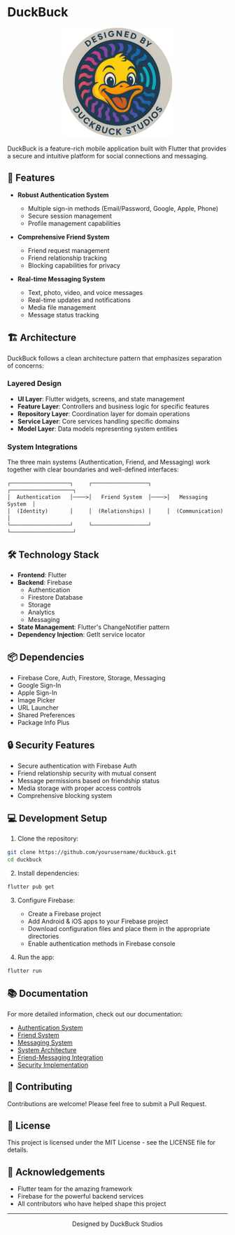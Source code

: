 # DuckBuck

<div align="center">
  <img src="assets/logo.png" alt="DuckBuck Logo" width="250" />
</div>

DuckBuck is a feature-rich mobile application built with Flutter that provides a secure and intuitive platform for social connections and messaging.

## 🚀 Features

- **Robust Authentication System**
  - Multiple sign-in methods (Email/Password, Google, Apple, Phone)
  - Secure session management
  - Profile management capabilities

- **Comprehensive Friend System**
  - Friend request management
  - Friend relationship tracking
  - Blocking capabilities for privacy

- **Real-time Messaging System**
  - Text, photo, video, and voice messages
  - Real-time updates and notifications
  - Media file management
  - Message status tracking

## 🏗️ Architecture

DuckBuck follows a clean architecture pattern that emphasizes separation of concerns:

### Layered Design
- **UI Layer**: Flutter widgets, screens, and state management
- **Feature Layer**: Controllers and business logic for specific features
- **Repository Layer**: Coordination layer for domain operations
- **Service Layer**: Core services handling specific domains
- **Model Layer**: Data models representing system entities

### System Integrations

The three main systems (Authentication, Friend, and Messaging) work together with clear boundaries and well-defined interfaces:

```
┌───────────────────┐     ┌──────────────────┐     ┌────────────────────┐
│  Authentication   │────>│   Friend System  │────>│   Messaging System  │
│  (Identity)       │     │  (Relationships) │     │  (Communication)    │
└───────────────────┘     └──────────────────┘     └────────────────────┘
```

## 🛠️ Technology Stack

- **Frontend**: Flutter
- **Backend**: Firebase
  - Authentication
  - Firestore Database
  - Storage
  - Analytics
  - Messaging
- **State Management**: Flutter's ChangeNotifier pattern
- **Dependency Injection**: GetIt service locator

## 📦 Dependencies

- Firebase Core, Auth, Firestore, Storage, Messaging
- Google Sign-In
- Apple Sign-In
- Image Picker
- URL Launcher
- Shared Preferences
- Package Info Plus

## 🔒 Security Features

- Secure authentication with Firebase Auth
- Friend relationship security with mutual consent
- Message permissions based on friendship status
- Media storage with proper access controls
- Comprehensive blocking system

## 💻 Development Setup

1. Clone the repository:
```bash
git clone https://github.com/yourusername/duckbuck.git
cd duckbuck
```

2. Install dependencies:
```bash
flutter pub get
```

3. Configure Firebase:
   - Create a Firebase project
   - Add Android & iOS apps to your Firebase project
   - Download configuration files and place them in the appropriate directories
   - Enable authentication methods in Firebase console

4. Run the app:
```bash
flutter run
```

## 📚 Documentation

For more detailed information, check out our documentation:

- [Authentication System](docs/authentication_system.md)
- [Friend System](docs/friend_system.md)
- [Messaging System](docs/messaging_system.md)
- [System Architecture](docs/system_architecture.md)
- [Friend-Messaging Integration](docs/friend_messaging_integration.md)
- [Security Implementation](docs/security_implementation.md)

## 🤝 Contributing

Contributions are welcome! Please feel free to submit a Pull Request.

## 📄 License

This project is licensed under the MIT License - see the LICENSE file for details.

## 👏 Acknowledgements

- Flutter team for the amazing framework
- Firebase for the powerful backend services
- All contributors who have helped shape this project

---

<div align="center">
  <p>Designed by DuckBuck Studios</p>
</div>
